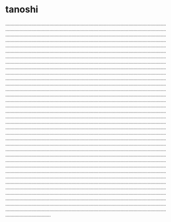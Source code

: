 # tanoshi
.......................................................................................................................................................................................................................................................................................................................................................................................................................................................................................................................................................................................................................................................................................................................................................................................................................................................................................................................................................................................................................................................................................................................................................................................................................................................................................................................................................................................................................................................................................................................................................................................................................................................................................................................................................................................................................................................................................................................................................................................................................................................................................................................................................................................................................................................................................................................................................................................................................................................................................................................................................................................................................................................................................................................................................................................................................................................................................................................................................................................................................................................................................................................................................................................................................................................................................................................................................................................................................................................................................................................................................................................................................................................................................................................................................................................................................................................................................................................................................................................................................................................................................................................................................................................................................................................................................................................................................................................................................................................................................................................................................